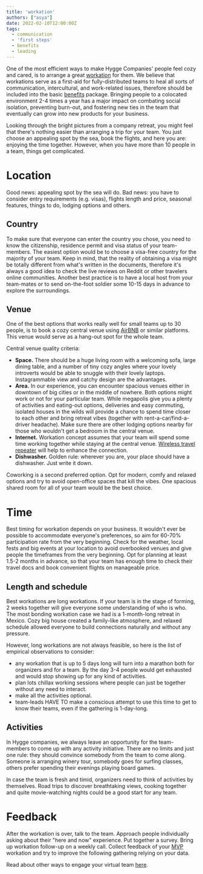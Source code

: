 ```yaml
---
title: 'workation'
authors: ["asya"]
date: 2022-02-10T12:00:00Z
tags:
  - communication
  - 'first steps'
  - benefits
  - leading
---
```


One of the most efficient ways to make Hygge Companies' people feel cozy and cared, is to arrange a great [workation](https://www.urbandictionary.com/define.php?term=workation) for them. We believe that workations serve as a first-aid for fully-distributed teams to heal all sorts of communication, intercultural, and work-related issues, therefore should be included into the basic [benefits](https://hygge.work/tags/benefits/) package. Bringing people to a colocated environment 2-4 times a year has a major impact on combating social isolation, preventing burn-out, and fostering new ties in the team that eventually can grow into new products for your business.

Looking through the bright pictures from a company retreat, you might feel that there's nothing easier than arranging a trip for your team. You just choose an appealing spot by the sea, book the flights, and here you are: enjoying the time together. However, when you have more than 10 people in a team, things get complicated. 

# Location
 Good news: appealing spot by the sea will do. Bad news: you have to consider entry requirements (e.g. visas), flights length and price, seasonal features, things to do, lodging options and others.

 ## Country  
 To make sure that everyone can enter the country you chose, you need to know the citizenship, residence permit and visa status of your team-members. The easiest option would be to choose a visa-free country for the majority of your team. Keep in mind, that the reality of obtaining a visa might be totally different from what's written in the documents, therefore it's always a good idea to check the live reviews on Reddit or other travelers online communities. Another best practice is to have a local host from your team-mates or to send on-the-foot soldier some 10-15 days in advance to explore the surroundings. 

 ## Venue
One of the best options that works really well for small teams up to 30 people, is to book a cozy central venue using [AirBNB](https://en.airbnb.com/) or similar platforms. This venue would serve as a hang-out spot for the whole team. 

Central venue quality criteria:
- **Space.** There should be a huge living room with a welcoming sofa, large dining table, and a number of tiny cozy angles where your lovely introverts would be able to snuggle with their lovely laptops. Instagrammable view and catchy design are the advantages. 
- **Area.** In our experience, you can encounter spacious venues either in downtown of big cities or in the middle of nowhere. Both options might work or not for your particular team. While megapolis give you a plenty of activities and eating-out options, deliveries and easy commuting, isolated houses in the wilds will provide a chance to spend time closer to each other and bring retreat vibes (together with rent-a-car/find-a-driver headache). Make sure there are other lodging options nearby for those who wouldn't get a bedroom in the central venue.
- **Internet.** Workation concept assumes that your team will spend some time working together while staying at the central venue. [Wireless travel repeater](https://www.amazon.com/GL-iNet-GL-MT1300-Wireless-Pocket-Sized-Repeater/dp/B08MKZXGBY/) will help to enhance the connection. 
- **Dishwasher.** Golden rule: wherever you are, your place should have a dishwasher. Just write it down. 

Coworking is a second preferred option. Opt for modern, comfy and relaxed options and try to avoid open-office spaces that kill the vibes. One spacious shared room for all of your team would be the best choice.  

# Time  
Best timing for workation depends on your business. It wouldn't ever be possible to accommodate everyone's preferences, so aim for 60-70% participation rate from the very beginning. Check for the weather, local fests and big events at your location to avoid overbooked venues and give people the timeframes from the very beginning. Opt for planning at least 1.5-2 months in advance, so that your team has enough time to check their travel docs and book convenient flights on manageable price.

## Length and schedule
Best workations are long workations. If your team is in the stage of forming, 2 weeks together will give everyone some understanding of who is who. The most bonding workation case we had is a 1-month-long retreat in Mexico. Cozy big house created a family-like atmosphere, and relaxed schedule allowed everyone to build connections naturally and without any pressure.

However, long workations are not always feasible, so here is the list of empirical observations to consider:
- any workation that is up to 5 days long will turn into a marathon both for organizers and for a team. By the day 3-4 people would get exhausted and would stop showing up for any kind of activities.
- plan lots chillax working sessions where people can just be together without any need to interact.
- make all the activities optional.
- team-leads HAVE TO make a conscious attempt to use this time to get to know their teams, even if the gathering is 1-day-long.

## Activities
In Hygge companies, we always leave an opportunity for the team-members to come up with any activity initiative. There are no limits and just one rule: they should convince somebody from the team to come along. Someone is arranging winery tour, somebody goes for surfing classes, others prefer spending their evenings playing board games. 

In case the team is fresh and timid, organizers need to think of activities by themselves. Road trips to discover breathtaking views, cooking together and quite movie-watching nights could be a good start for any team.

# Feedback
After the workation is over, talk to the team. Approach people individually asking about their "here and now" experience. Put together a survey. Bring up workation follow-up on a weekly call. Collect feedback of your [MVP](https://hygge.work/remote-work/planning/#mvp) workation and try to improve the following gathering relying on your data.

Read about other ways to engage your virtual team [here](https://hygge.work/communication/staying-social/). 